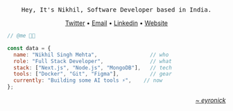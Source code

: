 <div align="center">
  <pre>Hey, It's Nikhil, Software Developer based in India.</pre>

  <a target="_blank" href="https://www.x.com/eyronick">Twitter</a>
  •
  <a target="_blank" href="mailto:eyronick@gmail.com">Email</a>
  •
  <a target="_blank" href="https://www.linkedin.com/in/eyronick">Linkedin</a>
  •
  <a target="_blank" href="https://eyronick.is-a.dev/">Website</a>
</div>

<div>
  
```javascript
// @me 👨‍💻

const data = {
  name: "Nikhil Singh Mehta",                 // who
  role: "Full Stack Developer",               // what
  stack: ["Next.js", "Node.js", "MongoDB"],   // tech
  tools: ["Docker", "Git", "Figma"],          // gear
  currently: "Building some AI tools ⚡",    // now
};
```

</div>


<div align="right" width="200">
  <a target="_blank" href="https://portfolio-smoky-chi-69.vercel.app">
    <i>~ eyronick</i>
  </a>
</div>
